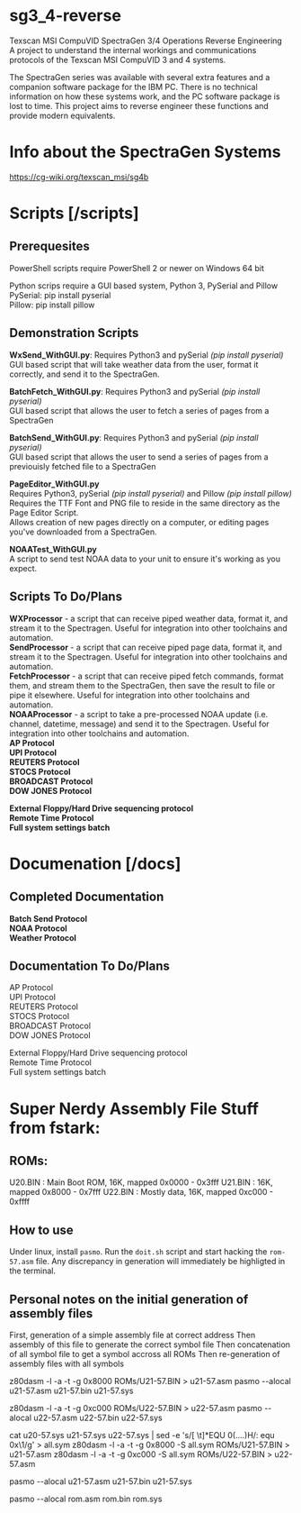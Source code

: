 # sg3_4-reverse
Texscan MSI CompuVID SpectraGen 3/4 Operations Reverse Engineering  
A project to understand the internal workings and communications protocols of the Texscan MSI CompuVID 3 and 4 systems.  

The SpectraGen series was available with several extra features and a companion software package for the IBM PC. There is no technical information on how these systems work, and the PC software package is lost to time. This project aims to reverse engineer these functions and provide modern equivalents.  

# Info about the SpectraGen Systems
https://cg-wiki.org/texscan_msi/sg4b

# Scripts [/scripts]
## Prerequesites
PowerShell scripts require PowerShell 2 or newer on Windows 64 bit  
  
Python scrips require a GUI based system, Python 3, PySerial and Pillow  
PySerial: pip install pyserial  
Pillow: pip install pillow  

## Demonstration Scripts  
**WxSend_WithGUI.py**: Requires Python3 and pySerial *(pip install pyserial)*  
GUI based script that will take weather data from the user, format it correctly, and send it to the SpectraGen.  

**BatchFetch_WithGUI.py**: Requires Python3 and pySerial *(pip install pyserial)*  
GUI based script that allows the user to fetch a series of pages from a SpectraGen  

**BatchSend_WithGUI.py**: Requires Python3 and pySerial *(pip install pyserial)*  
GUI based script that allows the user to send a series of pages from a previouisly fetched file to a SpectraGen  

**PageEditor_WithGUI.py**  
Requires Python3, pySerial *(pip install pyserial)* and Pillow *(pip install pillow)*  
Requires the TTF Font and PNG file to reside in the same directory as the Page Editor Script.  
Allows creation of new pages directly on a computer, or editing pages you've downloaded from a SpectraGen.  

**NOAATest_WithGUI.py**  
A script to send test NOAA data to your unit to ensure it's working as you expect.  
  
## Scripts To Do/Plans
**WXProcessor** - a script that can receive piped weather data, format it, and stream it to the Spectragen. Useful for integration into other toolchains and automation.  
**SendProcessor** - a script that can receive piped page data, format it, and stream it to the Spectragen. Useful for integration into other toolchains and automation.  
**FetchProcessor** - a script that can receive piped fetch commands, format them, and stream them to the SpectraGen, then save the result to file or pipe it elsewhere. Useful for integration into other toolchains and automation.  
**NOAAProcessor** - a script to take a pre-processed NOAA update (i.e. channel, datetime, message) and send it to the Spectragen. Useful for integration into other toolchains and automation.  
**AP Protocol**  
**UPI Protocol**  
**REUTERS Protocol**  
**STOCS Protocol**  
**BROADCAST Protocol**  
**DOW JONES Protocol**  
  
**External Floppy/Hard Drive sequencing protocol**  
**Remote Time Protocol**  
**Full system settings batch**  

# Documenation [/docs]  
## Completed Documentation  
**Batch Send Protocol**  
**NOAA Protocol**  
**Weather Protocol**  

## Documentation To Do/Plans
AP Protocol  
UPI Protocol  
REUTERS Protocol  
STOCS Protocol  
BROADCAST Protocol  
DOW JONES Protocol  
  
External Floppy/Hard Drive sequencing protocol  
Remote Time Protocol  
Full system settings batch  



  
# Super Nerdy Assembly File Stuff from fstark:

## ROMs:
U20.BIN : Main Boot ROM, 16K, mapped 0x0000 - 0x3fff
U21.BIN : 16K, mapped 0x8000 - 0x7fff
U22.BIN : Mostly data, 16K, mapped 0xc000 - 0xffff

## How to use

Under linux, install ``pasmo``. Run the ``doit.sh`` script and start hacking the ``rom-57.asm`` file. Any discrepancy in generation will immediately be highligted in the terminal.

## Personal notes on the initial generation of assembly files

First, generation of a simple assembly file at correct address
Then assembly of this file to generate the correct symbol file
Then concatenation of all symbol file to get a symbol accross all ROMs
Then re-generation of assembly files with all symbols

z80dasm -l -a -t -g 0x8000 ROMs/U21-57.BIN > u21-57.asm
pasmo --alocal u21-57.asm u21-57.bin u21-57.sys

z80dasm -l -a -t -g 0xc000 ROMs/U22-57.BIN > u22-57.asm
pasmo --alocal u22-57.asm u22-57.bin u22-57.sys

cat u20-57.sys u21-57.sys u22-57.sys | sed -e 's/[ \t]*EQU 0\(....\)H/: equ 0x\1/g' > all.sym
z80dasm -l -a -t -g 0x8000 -S all.sym ROMs/U21-57.BIN > u21-57.asm
z80dasm -l -a -t -g 0xc000 -S all.sym ROMs/U22-57.BIN > u22-57.asm

pasmo --alocal u21-57.asm u21-57.bin u21-57.sys

pasmo --alocal rom.asm rom.bin rom.sys
